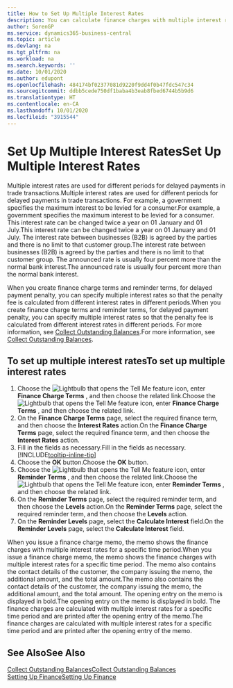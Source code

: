 ```yaml
---
title: How to Set Up Multiple Interest Rates
description: You can calculate finance charges with multiple interest rates for a specific period. The interest calculation is similar for all financial charges, with variation only in the rate of interest for a specific period.
author: SorenGP
ms.service: dynamics365-business-central
ms.topic: article
ms.devlang: na
ms.tgt_pltfrm: na
ms.workload: na
ms.search.keywords: ''
ms.date: 10/01/2020
ms.author: edupont
ms.openlocfilehash: 484174bf02377081d9220f9dd4f0b47fdc547c34
ms.sourcegitcommit: ddbb5cede750df1baba4b3eab8fbed6744b5b9d6
ms.translationtype: HT
ms.contentlocale: en-CA
ms.lasthandoff: 10/01/2020
ms.locfileid: "3915544"
---
```

# <a name="set-up-multiple-interest-rates"></a><span data-ttu-id="7fa7e-104">Set Up Multiple Interest Rates</span><span class="sxs-lookup"><span data-stu-id="7fa7e-104">Set Up Multiple Interest Rates</span></span>
<span data-ttu-id="7fa7e-105">Multiple interest rates are used for different periods for delayed payments in trade transactions.</span><span class="sxs-lookup"><span data-stu-id="7fa7e-105">Multiple interest rates are used for different periods for delayed payments in trade transactions.</span></span> <span data-ttu-id="7fa7e-106">For example, a government specifies the maximum interest to be levied for a consumer.</span><span class="sxs-lookup"><span data-stu-id="7fa7e-106">For example, a government specifies the maximum interest to be levied for a consumer.</span></span> <span data-ttu-id="7fa7e-107">This interest rate can be changed twice a year on 01 January and 01 July.</span><span class="sxs-lookup"><span data-stu-id="7fa7e-107">This interest rate can be changed twice a year on 01 January and 01 July.</span></span> <span data-ttu-id="7fa7e-108">The interest rate between businesses (B2B) is agreed by the parties and there is no limit to that customer group.</span><span class="sxs-lookup"><span data-stu-id="7fa7e-108">The interest rate between businesses (B2B) is agreed by the parties and there is no limit to that customer group.</span></span> <span data-ttu-id="7fa7e-109">The announced rate is usually four percent more than the normal bank interest.</span><span class="sxs-lookup"><span data-stu-id="7fa7e-109">The announced rate is usually four percent more than the normal bank interest.</span></span>

<span data-ttu-id="7fa7e-110">When you create finance charge terms and reminder terms, for delayed payment penalty, you can specify multiple interest rates so that the penalty fee is calculated from different interest rates in different periods.</span><span class="sxs-lookup"><span data-stu-id="7fa7e-110">When you create finance charge terms and reminder terms, for delayed payment penalty, you can specify multiple interest rates so that the penalty fee is calculated from different interest rates in different periods.</span></span> <span data-ttu-id="7fa7e-111">For more information, see [Collect Outstanding Balances](receivables-collect-outstanding-balances.md).</span><span class="sxs-lookup"><span data-stu-id="7fa7e-111">For more information, see [Collect Outstanding Balances](receivables-collect-outstanding-balances.md).</span></span>

## <a name="to-set-up-multiple-interest-rates"></a><span data-ttu-id="7fa7e-112">To set up multiple interest rates</span><span class="sxs-lookup"><span data-stu-id="7fa7e-112">To set up multiple interest rates</span></span>  
1.  <span data-ttu-id="7fa7e-113">Choose the ![Lightbulb that opens the Tell Me feature](media/ui-search/search_small.png "Tell me what you want to do") icon, enter **Finance Charge Terms** , and then choose the related link.</span><span class="sxs-lookup"><span data-stu-id="7fa7e-113">Choose the ![Lightbulb that opens the Tell Me feature](media/ui-search/search_small.png "Tell me what you want to do") icon, enter **Finance Charge Terms** , and then choose the related link.</span></span>  
2.  <span data-ttu-id="7fa7e-114">On the **Finance Charge Terms** page, select the required finance term, and then choose the **Interest Rates** action.</span><span class="sxs-lookup"><span data-stu-id="7fa7e-114">On the **Finance Charge Terms** page, select the required finance term, and then choose the **Interest Rates** action.</span></span>  
3.  <span data-ttu-id="7fa7e-115">Fill in the fields as necessary.</span><span class="sxs-lookup"><span data-stu-id="7fa7e-115">Fill in the fields as necessary.</span></span> [!INCLUDE[tooltip-inline-tip](includes/tooltip-inline-tip_md.md)]
4.  <span data-ttu-id="7fa7e-116">Choose the **OK** button.</span><span class="sxs-lookup"><span data-stu-id="7fa7e-116">Choose the **OK** button.</span></span>  
5.  <span data-ttu-id="7fa7e-117">Choose the ![Lightbulb that opens the Tell Me feature](media/ui-search/search_small.png "Tell me what you want to do") icon, enter **Reminder Terms** , and then choose the related link.</span><span class="sxs-lookup"><span data-stu-id="7fa7e-117">Choose the ![Lightbulb that opens the Tell Me feature](media/ui-search/search_small.png "Tell me what you want to do") icon, enter **Reminder Terms** , and then choose the related link.</span></span>  
6.  <span data-ttu-id="7fa7e-118">On the **Reminder Terms** page, select the required reminder term, and then choose the **Levels** action.</span><span class="sxs-lookup"><span data-stu-id="7fa7e-118">On the **Reminder Terms** page, select the required reminder term, and then choose the **Levels** action.</span></span>  
7.  <span data-ttu-id="7fa7e-119">On the **Reminder Levels** page, select the **Calculate Interest** field.</span><span class="sxs-lookup"><span data-stu-id="7fa7e-119">On the **Reminder Levels** page, select the **Calculate Interest** field.</span></span>  

<span data-ttu-id="7fa7e-120">When you issue a finance charge memo, the memo shows the finance charges with multiple interest rates for a specific time period.</span><span class="sxs-lookup"><span data-stu-id="7fa7e-120">When you issue a finance charge memo, the memo shows the finance charges with multiple interest rates for a specific time period.</span></span> <span data-ttu-id="7fa7e-121">The memo also contains the contact details of the customer, the company issuing the memo, the additional amount, and the total amount.</span><span class="sxs-lookup"><span data-stu-id="7fa7e-121">The memo also contains the contact details of the customer, the company issuing the memo, the additional amount, and the total amount.</span></span> <span data-ttu-id="7fa7e-122">The opening entry on the memo is displayed in bold.</span><span class="sxs-lookup"><span data-stu-id="7fa7e-122">The opening entry on the memo is displayed in bold.</span></span> <span data-ttu-id="7fa7e-123">The finance charges are calculated with multiple interest rates for a specific time period and are printed after the opening entry of the memo.</span><span class="sxs-lookup"><span data-stu-id="7fa7e-123">The finance charges are calculated with multiple interest rates for a specific time period and are printed after the opening entry of the memo.</span></span>  

## <a name="see-also"></a><span data-ttu-id="7fa7e-124">See Also</span><span class="sxs-lookup"><span data-stu-id="7fa7e-124">See Also</span></span>  
[<span data-ttu-id="7fa7e-125">Collect Outstanding Balances</span><span class="sxs-lookup"><span data-stu-id="7fa7e-125">Collect Outstanding Balances</span></span>](receivables-collect-outstanding-balances.md)  
[<span data-ttu-id="7fa7e-126">Setting Up Finance</span><span class="sxs-lookup"><span data-stu-id="7fa7e-126">Setting Up Finance</span></span>](finance-setup-finance.md)
